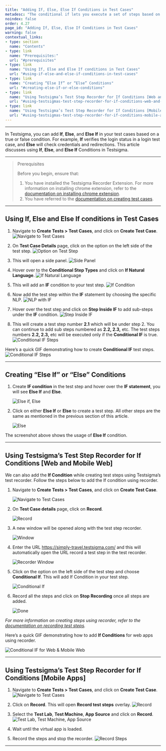 ```yaml
---
title: "Adding If, Else, Else If Conditions in Test Cases"
metadesc: "The conditional if lets you execute a set of steps based on a condition being true or false. Learn how to use these conditions in Testsigma"
noindex: false
order: 4.27
page_id: "Adding If, Else, Else If Conditions in Test Cases"
warning: false
contextual_links:
- type: section
  name: "Contents"
- type: link
  name: "Prerequisites:"
  url: "#prerequisites"
- type: link
  name: "Using If, Else and Else If conditions in Test Cases"
  url: "#using-if-else-and-else-if-conditions-in-test-cases"
- type: link
  name: "Creating “Else If” or “Else” Conditions"
  url: "#creating-else-if-or-else-conditions"
- type: link
  name: "Using Testsigma’s Test Step Recorder for If Conditions [Web and Mobile Web]"
  url: "#using-testsigmas-test-step-recorder-for-if-conditions-web-and-mobile-web"
- type: link
  name: "Using Testsigma’s Test Step Recorder for If Conditions [Mobile Apps]"
  url: "#using-testsigmas-test-step-recorder-for-if-conditions-mobile-apps"
---
```



---


In Testsigma, you can add **If**, **Else**, and **Else If** in your test cases based on a true or false condition. For example, **If** verifies the login status in a login test case, and **Else** will check credentials and redirections. This article discusses using **If**, **Else**, and **Else If** Conditions in Testsigma. 


---


> <p id="prerequisites">Prerequisites</p>
> 
> Before you begin, ensure that:
> 1. You have installed the Testsigma Recorder Extension. For more information on installing chrome extension, refer to the [documentation on installing chrome extension](https://testsigma.com/docs/test-step-recorder/install-chrome-extension/).
> 2. You have referred to the [documentation on creating test cases](https://testsigma.com/docs/test-cases/manage/add-edit-delete/). 


---

## **Using If, Else and Else If conditions in Test Cases**

1. Navigate to **Create Tests > Test Cases**, and click on **Create Test Case**.
   ![Navigate to Test Cases](https://s3.amazonaws.com/static-docs.testsigma.com/new_images/projects/applications/IfCondition_Navigation.png)

2. On **Test Case Details** page, click on the option on the left side of the test step.
   ![Option on Test Step](https://s3.amazonaws.com/static-docs.testsigma.com/new_images/projects/applications/IfCondition_LeftOption.png)

3. This will open a side panel. 
   ![Side Panel](https://s3.amazonaws.com/static-docs.testsigma.com/new_images/projects/applications/IfCondition_SidePanel.png)

4. Hover over to the **Conditional Step Types** and click on **If Natural Language**. 
   ![If Natural Language](https://s3.amazonaws.com/static-docs.testsigma.com/new_images/projects/applications/IfCondition_Naturallanguage.png)

5. This will add an **IF** condition to your test step.
   ![If Condition](https://s3.amazonaws.com/static-docs.testsigma.com/new_images/projects/applications/IfCondition_IfStep.png)

6. Now add the test step within the **IF** statement by choosing the specific NLP.
   ![NLP with IF](https://s3.amazonaws.com/static-docs.testsigma.com/new_images/projects/applications/IfCondition_TestStep.png)

7. Hover over the test step and click on **Step Inside IF** to add sub-steps under the **IF** condition. 
   ![Step Inside IF](https://s3.amazonaws.com/static-docs.testsigma.com/new_images/projects/applications/IfCondition_StepInsideIF.png)

8. This will create a test step number **2.1** which will be under step 2. You can continue to add sub steps numbered as **2.2, 2.3,** etc. The test steps numbers **2.2, 2.3,** etc will be executed only if the **Conditional IF** is true.
   ![Conditional IF Steps](https://s3.amazonaws.com/static-docs.testsigma.com/new_images/projects/applications/IfCondition_StepsInsideIF.png)

Here’s a quick GIF demonstrating how to create **Conditional IF** test steps. 
![Conditional IF Steps](https://s3.amazonaws.com/static-docs.testsigma.com/new_images/projects/applications/ForLoopManual.gif)


---

## **Creating “Else If” or “Else” Conditions**


1. Create **IF condition** in the test step and hover over the **IF statement**, you will see **Else If** and **Else**.

   ![Else if, Else](https://s3.amazonaws.com/static-docs.testsigma.com/new_images/projects/applications/IfCondition_ElseIfElse.png)

2. Click on either **Else If** or **Else** to create a test step. All other steps are the same as mentioned in the previous section of this article.

   ![Else](https://s3.amazonaws.com/static-docs.testsigma.com/new_images/projects/applications/IfCondition_ElseIFStep.png)

The screenshot above shows the usage of **Else If** condition.

---

## **Using Testsigma’s Test Step Recorder for If Conditions [Web and Mobile Web]**

We can also add the **If Condition** while creating test steps using Testsigma’s test recorder. Follow the steps below to add the If condition using recorder. 

1. Navigate to **Create Tests > Test Cases**, and click on **Create Test Case**.

   ![Navigate to Test Cases](https://s3.amazonaws.com/static-docs.testsigma.com/new_images/projects/applications/IfCondition_RecorderNav.png)

2. On **Test Case details** page, click on **Record**.

   ![Record](https://s3.amazonaws.com/static-docs.testsigma.com/new_images/projects/applications/IfCondition_ClickRecord.png)

3. A new window will be opened along with the test step recorder. 

   ![Window](https://s3.amazonaws.com/static-docs.testsigma.com/new_images/projects/applications/IfCondition_NewBrowser.png)

4. Enter the URL https://simply-travel.testsigma.com/ and this will automatically open the URL record a test step in the test recorder.

   ![Recorder Window](https://s3.amazonaws.com/static-docs.testsigma.com/new_images/projects/applications/IfCondition_URLnav.png)

5. Click on the option on the left side of the test step and choose **Conditional If**. This will add If Condition in your test step.

   ![Conditional If](https://s3.amazonaws.com/static-docs.testsigma.com/new_images/projects/applications/IfCondition_OptionLeft_Recorder.png)

6. Record all the steps and click on **Stop Recording** once all steps are added.
  
   ![Done](https://s3.amazonaws.com/static-docs.testsigma.com/new_images/projects/applications/IfCondition_StopRecording.png)

*For more information on creating steps using recorder, refer to the [documentation on recording test steps](https://testsigma.com/docs/test-cases/create-test-steps/overview/#creating-test-steps-using-test-recorder).*


Here’s a quick GIF demonstrating how to add **If Conditions** for web apps using recorder. 

![Conditional IF for Web & Mobile Web](https://s3.amazonaws.com/static-docs.testsigma.com/new_images/projects/applications/ConditionalIFweb.gif)

---

## **Using Testsigma’s Test Step Recorder for If Conditions [Mobile Apps]**

1. Navigate to **Create Tests > Test Cases**, and click on **Create Test Case**.
   ![Navigate to Test Cases](https://s3.amazonaws.com/static-docs.testsigma.com/new_images/projects/applications/IfCondition_Mobile_Nav.png)

2. Click on **Record**. This will open **Record test steps** overlay.
   ![Record](https://s3.amazonaws.com/static-docs.testsigma.com/new_images/projects/applications/IfCondition_Record_Mobile.png)

3. Select the **Test Lab**, **Test Machine**, **App Source** and click on **Record**.
   ![Test Lab, Test Machine, App Source](https://s3.amazonaws.com/static-docs.testsigma.com/new_images/projects/applications/WhileLoop_RecStepOvrlay.png)

4. Wait until the virtual app is loaded.

5. Record the steps and stop the recorder.
   ![Record Steps](https://s3.amazonaws.com/static-docs.testsigma.com/new_images/projects/applications/IfCondition_AllSteps.png)

---